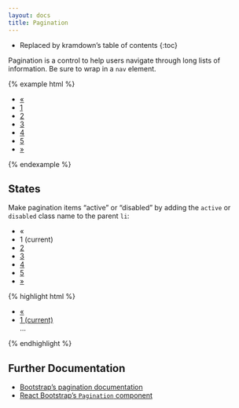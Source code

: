 ```yaml
---
layout: docs
title: Pagination
---
```


* Replaced by kramdown’s table of contents
{:toc}

Pagination is a control to help users navigate through long lists of
information. Be sure to wrap in a `nav` element.

{% example html %}
<nav>
    <ul class="pagination">
        <li>
            <a href="#" aria-label="Previous">
                <span aria-hidden="true">&laquo;</span>
            </a>
        </li>
        <li><a href="#">1</a></li>
        <li><a href="#">2</a></li>
        <li><a href="#">3</a></li>
        <li><a href="#">4</a></li>
        <li><a href="#">5</a></li>
        <li>
            <a href="#" aria-label="Next">
                <span aria-hidden="true">&raquo;</span>
            </a>
        </li>
    </ul>
</nav>
{% endexample %}

## States

Make pagination items “active” or “disabled” by adding the `active` or `disabled` class name to the parent `li`:

<div class="luster-example">
    <nav>
        <ul class="pagination">
            <li class="disabled">
                <span>
                    <span aria-hidden="true">&laquo;</span>
                </span>
            </li>
            <li class="active">
                <span>1 <span class="sr-only">(current)</span></span>
            </li>
            <li><a href="#">2</a></li>
            <li><a href="#">3</a></li>
            <li><a href="#">4</a></li>
            <li><a href="#">5</a></li>
            <li>
                <a href="#" aria-label="Next">
                    <span aria-hidden="true">&raquo;</span>
                </a>
            </li>
        </ul>
    </nav>
</div><!-- .luster-example -->

{% highlight html %}
<nav>
    <ul class="pagination">
        <li class="disabled"><a href="#" aria-label="Previous"><span aria-hidden="true">&laquo;</span></a></li>
        <li class="active"><a href="#">1 <span class="sr-only">(current)</span></a></li>
        ...
    </ul>
</nav>
{% endhighlight %}

## Further Documentation

* [Bootstrap’s pagination documentation](http://getbootstrap.com/components/#pagination)
* [React Bootstrap’s `Pagination` component](https://react-bootstrap.github.io/components.html#pagination)

